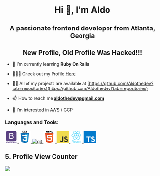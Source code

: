 <h1 align="center">Hi 👋, I'm Aldo</h1>
<h2 align="center">A passionate frontend developer from Atlanta, Georgia</h2>
<h2 align="center" text-decoration="underline">New Profile, Old Profile Was Hacked!!!</h2>

- 🌱 I’m currently learning **Ruby On Rails**

- 👨🏽‍💻  Check out my Profile <a href="https://aldothedev.github.io/V3Portfolio/">Here</a>

- 👨‍💻 All of my projects are available at [https://github.com/Aldothedev?tab=repositories](https://github.com/Aldothedev?tab=repositories)

- 📫 How to reach me **aldothedev@gmail.com**

- 👀 I’m interested in AWS / GCP

<h3 align="left">Languages and Tools:</h3>
<p align="left"> <a href="https://getbootstrap.com" target="_blank"> <img src="https://raw.githubusercontent.com/devicons/devicon/master/icons/bootstrap/bootstrap-plain-wordmark.svg" alt="bootstrap" width="40" height="40"/> </a> <a href="https://www.w3schools.com/css/" target="_blank"> <img src="https://raw.githubusercontent.com/devicons/devicon/master/icons/css3/css3-original-wordmark.svg" alt="css3" width="40" height="40"/> </a> <a href="https://git-scm.com/" target="_blank"> <img src="https://www.vectorlogo.zone/logos/git-scm/git-scm-icon.svg" alt="git" width="40" height="40"/> </a> <a href="https://www.w3.org/html/" target="_blank"> <img src="https://raw.githubusercontent.com/devicons/devicon/master/icons/html5/html5-original-wordmark.svg" alt="html5" width="40" height="40"/> </a> <a href="https://developer.mozilla.org/en-US/docs/Web/JavaScript" target="_blank"> <img src="https://raw.githubusercontent.com/devicons/devicon/master/icons/javascript/javascript-original.svg" alt="javascript" width="40" height="40"/> </a> <a href="https://reactjs.org/" target="_blank"> <img src="https://raw.githubusercontent.com/devicons/devicon/master/icons/react/react-original-wordmark.svg" alt="react" width="40" height="40"/> </a> <a href="https://www.typescriptlang.org/" target="_blank"> <img src="https://raw.githubusercontent.com/devicons/devicon/master/icons/typescript/typescript-original.svg" alt="typescript" width="40" height="40"/> </a> </p>

## 5. Profile View Counter
<img src="https://komarev.com/ghpvc/?username=aldothedev"/>

